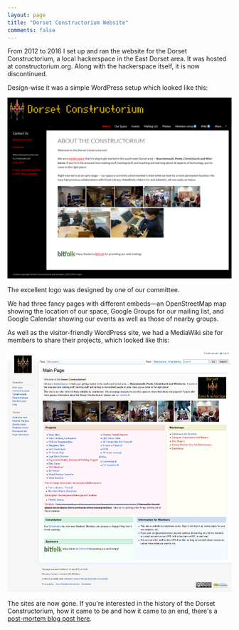 ```yaml
---
layout: page
title: "Dorset Constructorium Website"
comments: false
---
```


From 2012 to 2016 I set up and ran the website for the Dorset Constructorium, a local hackerspace in the East Dorset area. It was hosted at constructorium.org. Along with the hackerspace itself, it is now discontinued.

Design-wise it was a simple WordPress setup which looked like this:

![Dorset Constructorium homepage](/websites/constructorium.png)

The excellent logo was designed by one of our committee.

We had three fancy pages with different embeds&mdash;an OpenStreetMap map showing the location of our space, Google Groups for our mailing list, and Google Calendar showing our events as well as those of nearby groups.

As well as the visitor-friendly WordPress site, we had a MediaWiki site for members to share their projects, which looked like this:

![Dorset Constructorium wiki](/websites/constructorium-wiki.png)

The sites are now gone. If you're interested in the history of the Dorset Constructorium, how it came to be and how it came to an end, there's a [post-mortem blog post here](/blog/the-constructorium-story/).
